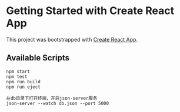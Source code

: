# Getting Started with Create React App

This project was bootstrapped with [Create React App](https://github.com/facebook/create-react-app).

## Available Scripts

```
npm start
npm test
npm run build
npm run eject
```

```
在db目录下打开终端，开启json-server服务
json-server --watch db.json --port 5000
```



